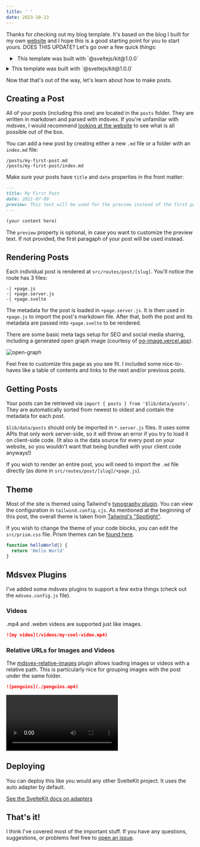 ```yaml
---
title: ' '
date: 2023-10-23
---
```


Thanks for checking out my blog template. It's based on the blog I built for my own [website](https://mattjennings.io) and I hope this is a good starting point for you to start yours.
DOES THIS UPDATE?
Let's go over a few quick things:

<details style="margin-bottom: 10px; margin-top: 10px; margin-left: 10px;">
  <summary> <span style="margin-left: 5px">
This template was built with `@sveltejs/kit@1.0.0`
  </span>
  </summary>
   <div style="margin-left: 20px">

- second level hidden
- Bullet two

</div>
</details>
<details style="margin-bottom: 10px; margin-top: 10px">

  <summary>
This template was built with `@sveltejs/kit@1.0.0`
  </summary>
   <div style="margin-left: 20px">

- second level hidden
- Bullet two

</div>

</details>

Now that that's out of the way, let's learn about how to make posts.

## Creating a Post

All of your posts (including this one) are located in the `posts` folder. They are written in markdown and parsed with mdsvex. If you're unfamiliar with mdsvex, I would recommend [looking at the website](https://mdsvex.com/playground) to see what is all possible out of the box.

You can add a new post by creating either a new `.md` file or a folder with an `index.md` file:

```
/posts/my-first-post.md
/posts/my-first-post/index.md
```

Make sure your posts have `title` and `date` properties in the front matter:

```md
---
title: My First Post
date: 2021-07-09
preview: This text will be used for the preview instead of the first paragraph
---

(your content here)
```

The `preview` property is optional, in case you want to customize the preview text. If not provided, the first paragaph of your post will be used instead.

## Rendering Posts

Each individual post is rendered at `src/routes/post/[slug]`. You'll notice the route has 3 files:

```
-| +page.js
-| +page.server.js
-| +page.svelte
```

The metadata for the post is loaded in `+page.server.js`. It is then used in `+page.js` to import the post's markdown file. After that, both the post and its metadata are passed into `+page.svelte` to be rendered.

There are some basic meta tags setup for SEO and social media sharing, including a generated open graph image (courtesy of [og-image.vercel.app](https://og-image.vercel.app)).

![open-graph](https://og-image.vercel.app/**Getting%20Started**?theme=light&md=1&fontSize=100px&images=https%3A%2F%2Fassets.vercel.com%2Fimage%2Fupload%2Ffront%2Fassets%2Fdesign%2Fhyper-color-logo.svg)

Feel free to customize this page as you see fit. I included some nice-to-haves like a table of contents and links to the next and/or previous posts.

## Getting Posts

Your posts can be retrieved via `import { posts } from '$lib/data/posts'`. They are automatically sorted from newest to oldest and contain the metadata for each post.

`$lib/data/posts` should only be imported in `*.server.js` files. It uses some APIs that only work server-side, so it will throw an error if you try to load it on client-side code. (It also is the data source for every post on your website, so you wouldn't want that being bundled with your client code anyways!)

If you wish to render an entire post, you will need to import the `.md` file directly (as done in `src/routes/post/[slug]/+page.js`).

## Theme

Most of the site is themed using Tailwind's [typography plugin](https://tailwindcss.com/docs/typography-plugin). You can view the configuration in `tailwind.config.cjs`. As mentioned at the beginning of this post, the overall theme is taken from [Tailwind's "Spotlight"](https://spotlight.tailwindui.com/).

If you wish to change the theme of your code blocks, you can edit the `src/prism.css` file. Prism themes can be [found here](https://github.com/PrismJS/prism-themes/tree/master/themes).

```javascript
function helloWorld() {
  return 'Hello World'
}
```

## Mdsvex Plugins

I've added some mdsvex plugins to support a few extra things (check out the `mdsvex.config.js` file).

### Videos

.mp4 and .webm videos are supported just like images.

```md
![my video](/videos/my-cool-video.mp4)
```

### Relative URLs for Images and Videos

The [mdsvex-relative-images](https://github.com/mattjennings/mdsvex-relative-images) plugin allows loading images or videos with a relative path. This is particularly nice for grouping images with the post under the same folder.

```md
![penguins](./penguins.mp4)
```

![penguins](./penguins.mp4)

## Deploying

You can deploy this like you would any other SvelteKit project. It uses the auto adapter by default.

[See the SvelteKit docs on adapters](https://kit.svelte.dev/docs/adapters)

## That's it!

I think I've covered most of the important stuff. If you have any questions, suggestions, or problems feel free to [open an issue](https://github.com/mattjennings/sveltekit-blog-template/issues).

